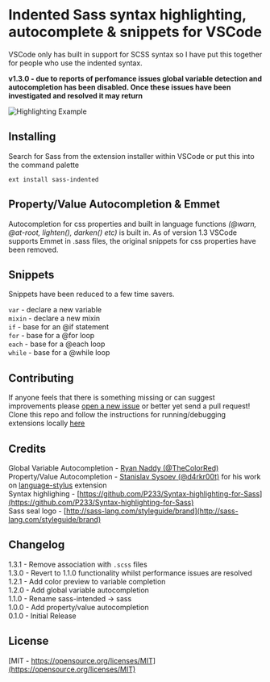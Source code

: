 # Indented Sass syntax highlighting, autocomplete & snippets for VSCode
VSCode only has built in support for SCSS syntax so I have put this together for people who use the indented syntax.

**v1.3.0 - due to reports of perfomance issues global variable detection and autocompletion has been disabled. Once these issues have been investigated and resolved it may return**

![Highlighting Example](https://raw.githubusercontent.com/robinbentley/vscode-sass-indented/master/images/screenshot.png)

## Installing
Search for Sass from the extension installer within VSCode or put this into the command palette
```
ext install sass-indented
```

## Property/Value Autocompletion & Emmet
Autocompletion for css properties and built in language functions _(@warn, @at-root, lighten(), darken() etc)_ is built in. As of version 1.3 VSCode supports Emmet in .sass files, the original snippets for css properties have been removed.

## Snippets
Snippets have been reduced to a few time savers.

`var` - declare a new variable   
`mixin` - declare a new mixin   
`if` - base for an @if statement   
`for` - base for a @for loop   
`each` - base for a @each loop   
`while` - base for a @while loop   

## Contributing
If anyone feels that there is something missing or can suggest improvements please [open a new issue](https://github.com/robinbentley/vscode-sass-indented/issues) or better yet send a pull request! Clone this repo and follow the instructions for running/debugging extensions locally [here](https://code.visualstudio.com/docs/extensions/overview)

## Credits
Global Variable Autocompletion - [Ryan Naddy (@TheColorRed)](https://github.com/TheColorRed)   
Property/Value Autocompletion - [Stanislav Sysoev (@d4rkr00t)](https://github.com/d4rkr00t) for his work on [language-stylus](https://github.com/d4rkr00t/language-stylus) extension   
Syntax highlighing - [https://github.com/P233/Syntax-highlighting-for-Sass](https://github.com/P233/Syntax-highlighting-for-Sass)   
Sass seal logo - [http://sass-lang.com/styleguide/brand](http://sass-lang.com/styleguide/brand)   

## Changelog
1.3.1 - Remove association with `.scss` files   
1.3.0 - Revert to 1.1.0 functionality whilst performance issues are resolved   
1.2.1 - Add color preview to variable completion   
1.2.0 - Add global variable autocompletion   
1.1.0 - Rename sass-intended -> sass   
1.0.0 - Add property/value autocompletion   
0.1.0 - Initial Release   

## License
[MIT - https://opensource.org/licenses/MIT](https://opensource.org/licenses/MIT)
